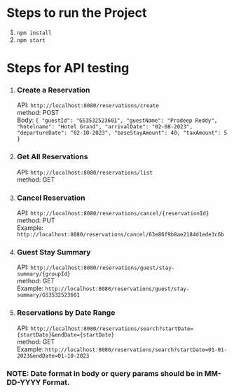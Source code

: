 # Steps to run the Project

1. `npm install`
2. `npm start`


# Steps for API testing

1. ### Create a Reservation
    API:   `http://localhost:8080/reservations/create`<br>
    method: POST<br>
    Body:   `{
                "guestId": "GS3532523601",
                "guestName": "Pradeep Reddy",
                "hotelname": "Hotel Grand",
                "arrivalDate": "02-08-2023",
                "departureDate": "02-10-2023",
                "baseStayAmount": 40,
                "taxAmount": 5
            }`


2. ### Get All Reservations

    API: `http://localhost:8080/reservations/list`<br>
    method: GET

3. ### Cancel Reservation

    API: `http://localhost:8080/reservations/cancel/{reservationId}`<br>
    method: PUT<br>
    Example: `http://localhost:8080/reservations/cancel/63e86f9b8ae2184d1ede3c6b`<br>

4. ### Guest Stay Summary

    API: `http://localhost:8080/reservations/guest/stay-summary/{groupId}`<br>
    method: GET<br>
    Example: `http://localhost:8080/reservations/guest/stay-summary/GS3532523601`


5. ### Reservations by Date Range

    API: `http://localhost:8080/reservations/search?startDate={startDate}&endDate={startDate}`<br>
    method: GET<br>
    Example: `http://localhost:8080/reservations/search?startDate=01-01-2023&endDate=01-10-2023`



### NOTE: Date format in body or query params should be in **MM-DD-YYYY** Format.    